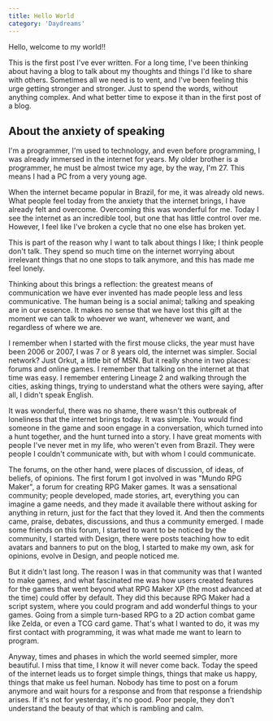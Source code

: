 ```yaml
---
title: Hello World
category: 'Daydreams'
---
```

Hello, welcome to my world!!

This is the first post I've ever written. For a long time, I've been thinking about having a blog to talk about my thoughts and things I'd like to share with others.
Sometimes all we need is to vent, and I've been feeling this urge getting stronger and stronger. Just to spend the words, without anything complex.
And what better time to expose it than in the first post of a blog.

## About the anxiety of speaking
I'm a programmer, I'm used to technology, and even before programming, I was already immersed in the internet for years.
My older brother is a programmer, he must be almost twice my age, by the way, I'm 27. This means I had a PC from a very young age.

When the internet became popular in Brazil, for me, it was already old news. What people feel today from the anxiety that the internet brings, I have already felt and overcome.
Overcoming this was wonderful for me. Today I see the internet as an incredible tool, but one that has little control over me. However, I feel like I've broken a cycle that no one else has broken yet.

This is part of the reason why I want to talk about things I like; I think people don't talk. They spend so much time on the internet worrying about irrelevant things that no one stops to talk anymore, and this has made me feel lonely.

Thinking about this brings a reflection: the greatest means of communication we have ever invented has made people less and less communicative. The human being is a social animal; talking and speaking are in our essence. It makes no sense that we have lost this gift at the moment we can talk to whoever we want, whenever we want, and regardless of where we are.

I remember when I started with the first mouse clicks, the year must have been 2006 or 2007, I was 7 or 8 years old, the internet was simpler. Social network? Just Orkut, a little bit of MSN. But it really shone in two places: forums and online games. I remember that talking on the internet at that time was easy. I remember entering Lineage 2 and walking through the cities, asking things, trying to understand what the others were saying, after all, I didn't speak English.

It was wonderful, there was no shame, there wasn't this outbreak of loneliness that the internet brings today. It was simple. You would find someone in the game and soon engage in a conversation, which turned into a hunt together, and the hunt turned into a story. I have great moments with people I've never met in my life, who weren't even from Brazil. They were people I couldn't communicate with, but with whom I could communicate.

The forums, on the other hand, were places of discussion, of ideas, of beliefs, of opinions. The first forum I got involved in was "Mundo RPG Maker", a forum for creating RPG Maker games. It was a sensational community; people developed, made stories, art, everything you can imagine a game needs, and they made it available there without asking for anything in return, just for the fact that they loved it. And then the comments came, praise, debates, discussions, and thus a community emerged. I made some friends on this forum, I started to want to be noticed by the community, I started with Design, there were posts teaching how to edit avatars and banners to put on the blog, I started to make my own, ask for opinions, evolve in Design, and people noticed me.

But it didn't last long. The reason I was in that community was that I wanted to make games, and what fascinated me was how users created features for the games that went beyond what RPG Maker XP (the most advanced at the time) could offer by default. They did this because RPG Maker had a script system, where you could program and add wonderful things to your games. Going from a simple turn-based RPG to a 2D action combat game like Zelda, or even a TCG card game. That's what I wanted to do, it was my first contact with programming, it was what made me want to learn to program.

Anyway, times and phases in which the world seemed simpler, more beautiful. I miss that time, I know it will never come back. Today the speed of the internet leads us to forget simple things, things that make us happy, things that make us feel human. Nobody has time to post on a forum anymore and wait hours for a response and from that response a friendship arises. If it's not for yesterday, it's no good. Poor people, they don't understand the beauty of that which is rambling and calm.
